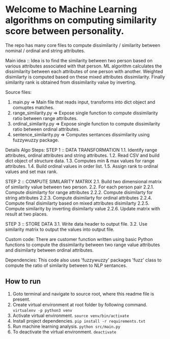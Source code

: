 # Welcome to Machine Learning algorithms on computing similarity score between personality.

The repo has many core files to compute dissimilarity / similarity between nominal / ordinal and string attributes.

Main idea ::
Idea is to find the similarity between two person based on various attributes associated with that person.
ML algorithm calculates the dissimilarity between each attributes of one person with another. 
Weighted disimilarty is computed based on these mixed attributes dissimilarity.
Finally similarity rank is obtained from dissimilarity value by inverting.

Source files:
1. main.py                  => Main file that reads input, transforms into dict object and comuptes matches.
2. range_similarity.py      => Expose single function to compute dissimilarity ratio between range attributes.
3. ordinal_similarity.py    => Expose single function to compute dissimilarity ratio between ordinal attributes.
4. sentence_similarity.py   => Computes sentances dissimilarity using fuzzywuzzy package.

Details Algo Steps:
STEP 1 :: DATA TRANSFORMATION
    1.1. Identify range attributes, ordinal attributes and string attributes.
    1.2. Read CSV and build dict object of structure data. 
    1.3. Computes min & max values for range attributes.
    1.4. Build ordinal values in order list.
    1.5. Assign rank to ordinal values and set max rank.
    
STEP 2 :: COMPUTE SIMILARITY MATRIX
    2.1. Build two dimensional matrix of similarity value between two person.
    2.2. For each person pair 
        2.2.1. Compute disimilarty for range attributes
        2.2.2. Compute disimilarty for string attributes
        2.2.3. Compute disimilarty for ordinal attributes
        2.2.4. Compute final disimilarty based on mixed attributes disimilarty
        2.2.5. Compute similarity by inverting disimilarty value
        2.2.6. Update matrix with result at two places.

STEP 3 :: STORE DATA
    3.1. Write data header to output file.
    3.2. Use similarity matrix to output the values into output file.

Custom code:
There are customer function written using basic Python functions to compute the dissimilarity between two range value attributes and disimilarty between ordinal attributes.

Dependencies:
This code also uses 'fuzzywuzzy' packages 'fuzz' class to compute the ratio of similarity between to NLP sentances.

## How to run
1. Goto terminal and navigate to source root, where this readme file is present.
2. Create virtual environment at root folder by following command.
`virtualenv -p python3 venv`
3. Activate virtual environment.
`source venv/bin/activate`
4. Install project dependencies.
`pip install -r requirements.txt`
5. Run machine learning analysis.
`python src/main.py`
6. To deactivate the virtual environment.
`deactivate`
